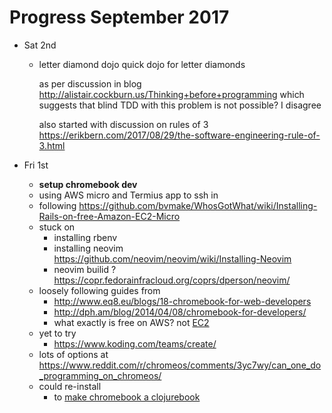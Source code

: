 # Progress September 2017

* Sat 2nd
  - letter diamond dojo
    quick dojo for letter diamonds

    as per discussion in blog
      http://alistair.cockburn.us/Thinking+before+programming
    which suggests that blind TDD with this problem is
    not possible? I disagree

    also started with discussion on rules of 3
      https://erikbern.com/2017/08/29/the-software-engineering-rule-of-3.html

* Fri 1st
  - **setup chromebook dev**
  - using AWS micro and Termius app to ssh in
  - following https://github.com/bvmake/WhosGotWhat/wiki/Installing-Rails-on-free-Amazon-EC2-Micro
  - stuck on
    - installing rbenv
    - installing neovim https://github.com/neovim/neovim/wiki/Installing-Neovim
    - neovim builid ? https://copr.fedorainfracloud.org/coprs/dperson/neovim/
  - loosely following guides from
    - http://www.eq8.eu/blogs/18-chromebook-for-web-developers
    - http://dph.am/blog/2014/04/08/chromebook-for-developers/
    - what exactly is free on AWS? not [EC2](https://aws.amazon.com/free/)
  - yet to try
    - https://www.koding.com/teams/create/
  - lots of options at https://www.reddit.com/r/chromeos/comments/3yc7wy/can_one_do_programming_on_chromeos/
  - could re-install
    - to [make chromebook a clojurebook](http://www.clojuregeek.com/2015/07/15/turning-a-chrome-book-into-a-clojure-book)
